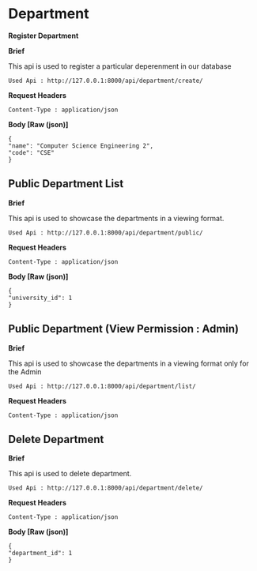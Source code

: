 # Department

 **Register Department**

**Brief**

This api is used to register a particular deperenment in our database

    Used Api : http://127.0.0.1:8000/api/department/create/

**Request Headers**

    Content-Type : application/json


**Body [Raw (json)]**   

    {
    "name": "Computer Science Engineering 2",
    "code": "CSE"
    }

## **Public  Department List**

**Brief**

This api is used to showcase the departments in a viewing format.

    Used Api : http://127.0.0.1:8000/api/department/public/

**Request Headers**

    Content-Type : application/json


**Body [Raw (json)]**   

    {
    "university_id": 1
    }  


## **Public  Department (View Permission : Admin)**

**Brief**

This api is used to showcase the departments in a viewing format only for the Admin

    Used Api : http://127.0.0.1:8000/api/department/list/

**Request Headers**

    Content-Type : application/json


## **Delete  Department**

**Brief**

This api is used to delete department.

    Used Api : http://127.0.0.1:8000/api/department/delete/

**Request Headers**

    Content-Type : application/json


**Body [Raw (json)]**   

    {
    "department_id": 1
    }
